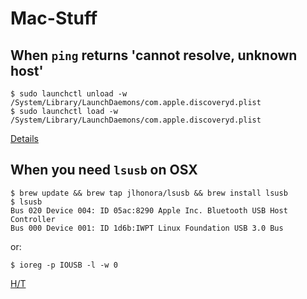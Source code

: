 # Mac-Stuff

## When `ping` returns 'cannot resolve, unknown host'

    $ sudo launchctl unload -w /System/Library/LaunchDaemons/com.apple.discoveryd.plist
    $ sudo launchctl load -w /System/Library/LaunchDaemons/com.apple.discoveryd.plist
[Details](http://apple.stackexchange.com/questions/26616/dns-not-resolving-on-mac-os)

## When you need `lsusb` on OSX

    $ brew update && brew tap jlhonora/lsusb && brew install lsusb
    $ lsusb
    Bus 020 Device 004: ID 05ac:8290 Apple Inc. Bluetooth USB Host Controller
    Bus 000 Device 001: ID 1d6b:IWPT Linux Foundation USB 3.0 Bus

or:

    $ ioreg -p IOUSB -l -w 0

[H/T](http://stackoverflow.com/questions/17058134/is-there-an-equivalent-of-lsusb-for-os-x)
